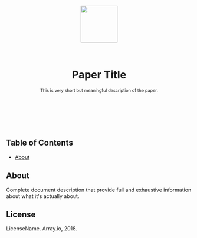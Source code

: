 <p align="center">
<img width="100" src="https://github.com/array.io/community/master/src/sources/paper/v1/logo.md" />
<p>

<p>&nbsp;</p>

<h1 align="center">
Paper Title
</h1>
<p  align="center">
  <small>
  This is very short but meaningful description of the paper.
  </small>
</p>

<p>&nbsp;</p>
<p>&nbsp;</p>
<p>&nbsp;</p>

## Table of Contents

* [About](#about)

## About

Complete document description that provide full and exhaustive information about what it's actually about.

## License

LicenseName. Array.io, 2018.
